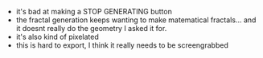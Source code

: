 - it's bad at making a STOP GENERATING button
- the fractal generation keeps wanting to make matematical fractals... and it doesnt really do the geometry I asked it for.
- it's also kind of pixelated
- this is hard to export, I think it really needs to be screengrabbed